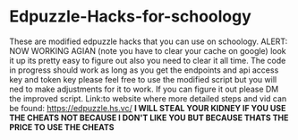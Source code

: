 # Edpuzzle-Hacks-for-schoology
These are modified edpuzzle hacks that you can use on schoology.
ALERT: NOW WORKING AGIAN (note you have to clear your cache on google) look it up its pretty easy to figure out also you need to clear it all time. 
The code in progress should work as long as you get the endpoints and api access key and token key please feel free to use the modified script but you will ned to make adjustments for it to work. If you can figure it out please DM the improved script.
Link:to website where more detailed steps and vid can be found: https://edpuzzle.hs.vc/
**I WILL STEAL YOUR KIDNEY IF YOU USE THE CHEATS NOT BECAUSE I DON'T LIKE YOU BUT BECAUSE THATS THE PRICE TO USE THE CHEATS**
